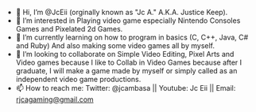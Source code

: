 - 👋 Hi, I’m @JcEii (orginally known as "Jc A." A.K.A. Justice Keep).
- 👀 I’m interested in Playing video game especially Nintendo Consoles Games and Pixelated 2d Games.
- 🌱 I’m currently learning on how to program in basics (C, C++, Java, C# and Ruby) And also making some video games all by myself.
- 💞️ I’m looking to collaborate on Simple Video Editing, Pixel Arts and Video games because I like to Collab in Video Games because after I graduate, I will make a game made by myself or simply called as an independent video game productions.
- 📫 How to reach me: Twitter: @jcambasa || Youtube: Jc Eii || Email: rjcagaming@gmail.com


<!---
JcEii/JcEii is a ✨ special ✨ repository because its `README.md` (this file) appears on your GitHub profile.
You can click the Preview link to take a look at your changes.
--->

